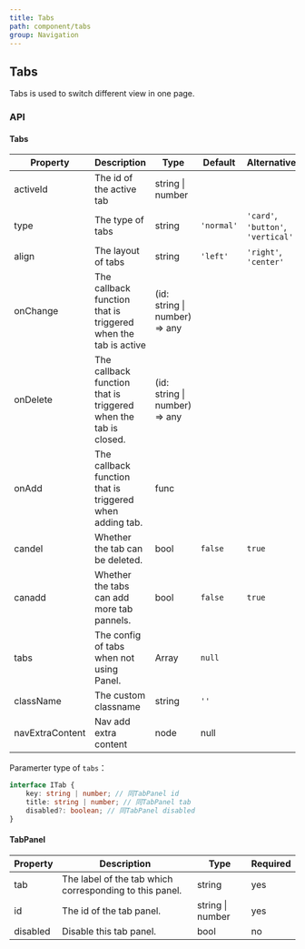 ```yaml
---
title: Tabs
path: component/tabs
group: Navigation
---
```


## Tabs

Tabs is used to switch different view in one page.

### API

#### Tabs

| Property        | Description                                                     | Type                          | Default    | Alternative                        | Required |
| --------------- | --------------------------------------------------------------- | ----------------------------- | ---------- | ---------------------------------- | -------- |
| activeId        | The id of the active tab                                        | string \| number              |            |                                    | yes      |
| type            | The type of tabs                                                | string                        | `'normal'` | `'card'`, `'button'`, `'vertical'` | no       |
| align           | The layout of tabs                                              | string                        | `'left'`   | `'right'`, `'center'`              | no       |
| onChange        | The callback function that is triggered when the tab is active  | (id: string \| number) => any |            |                                    | no       |
| onDelete        | The callback function that is triggered when the tab is closed. | (id: string \| number) => any |            |                                    | no       |
| onAdd           | The callback function that is triggered when adding tab.        | func                          |            |                                    | no       |
| candel          | Whether the tab can be deleted.                                 | bool                          | `false`    | `true`                             | no       |
| canadd          | Whether the tabs can add more tab pannels.                      | bool                          | `false`    | `true`                             | no       |
| tabs            | The config of tabs when not using Panel.                        | Array<ITab>                   | `null`     |                                    | no       |
| className       | The custom classname                                            | string                        | `''`       |                                    | no       |
| navExtraContent | Nav add extra content                                           | node                          | null       |                                    | no       |

Paramerter type of `tabs`：

```ts
interface ITab {
	key: string | number; // 同TabPanel id
	title: string | number; // 同TabPanel tab
	disabled?: boolean; // 同TabPanel disabled
}
```

#### TabPanel

| Property | Description                                             | Type             | Required |
| -------- | ------------------------------------------------------- | ---------------- | -------- |
| tab      | The label of the tab which corresponding to this panel. | string           | yes      |
| id       | The id of the tab panel.                                | string \| number | yes      |
| disabled | Disable this tab panel.                                 | bool             | no       |
